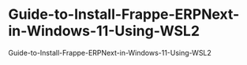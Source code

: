 # Guide-to-Install-Frappe-ERPNext-in-Windows-11-Using-WSL2
Guide-to-Install-Frappe-ERPNext-in-Windows-11-Using-WSL2

